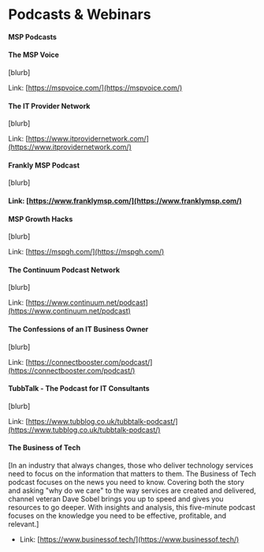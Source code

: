 # Podcasts & Webinars

#### MSP Podcasts

#### The MSP Voice

\[blurb]

Link: [https://mspvoice.com/](https://mspvoice.com/)

#### The IT Provider Network

\[blurb]

Link: [https://www.itprovidernetwork.com/](https://www.itprovidernetwork.com/)

#### Frankly MSP Podcast

\[blurb]

#### Link: [https://www.franklymsp.com/](https://www.franklymsp.com/)

#### MSP Growth Hacks

\[blurb]

Link: [https://mspgh.com/](https://mspgh.com/)

#### The Continuum Podcast Network

\[blurb]

Link: [https://www.continuum.net/podcast](https://www.continuum.net/podcast)

#### The Confessions of an IT Business Owner

\[blurb]

Link: [https://connectbooster.com/podcast/](https://connectbooster.com/podcast/)

#### TubbTalk - The Podcast for IT Consultants

\[blurb]

Link: [https://www.tubblog.co.uk/tubbtalk-podcast/](https://www.tubblog.co.uk/tubbtalk-podcast/)

#### The Business of Tech

\[In an industry that always changes, those who deliver technology services need to focus on the information that matters to them. The Business of Tech podcast focuses on the news you need to know. Covering both the story and asking "why do we care" to the way services are created and delivered, channel veteran Dave Sobel brings you up to speed and gives you resources to go deeper. With insights and analysis, this five-minute podcast focuses on the knowledge you need to be effective, profitable, and relevant.]

* Link: [https://www.businessof.tech/](https://www.businessof.tech/)
